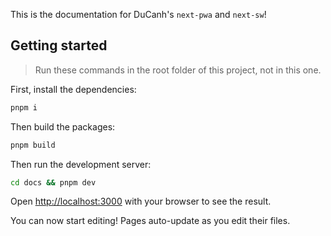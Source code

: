 This is the documentation for DuCanh's `next-pwa` and `next-sw`!

## Getting started

> Run these commands in the root folder of this project, not in this one.

First, install the dependencies:

```bash
pnpm i
```

Then build the packages:

```bash
pnpm build
```

Then run the development server:

```bash
cd docs && pnpm dev
```

Open [http://localhost:3000](http://localhost:3000) with your browser to see the result.

You can now start editing! Pages auto-update as you edit their files.
